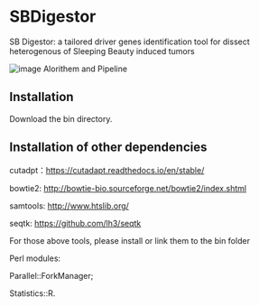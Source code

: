 # SBDigestor
SB Digestor: a tailored driver genes identification tool for dissect heterogenous of Sleeping Beauty induced tumors

![image](https://user-images.githubusercontent.com/66343257/120283619-f21da980-c2ed-11eb-821c-705b65bd7f53.png)
                                            Alorithem and Pipeline


Installation
-----------------------------------------------------------------------------------------------------------------------------------------------------------------------------------
Download the bin directory.


Installation of other dependencies 
-----------------------------------------------------------------------------------------------------------------------------------------------------------------------------------
cutadpt：https://cutadapt.readthedocs.io/en/stable/

bowtie2: http://bowtie-bio.sourceforge.net/bowtie2/index.shtml

samtools: http://www.htslib.org/

seqtk: https://github.com/lh3/seqtk

For those above tools, please install or link them to the bin folder

Perl modules: 

Parallel::ForkManager;

Statistics::R.
